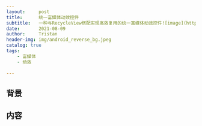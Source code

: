 ```yaml
---
layout:     post
title:      统一富媒体动效控件
subtitle:   一种与RecycleView搭配实现高效复用的统一富媒体动效控件![image](https://user-images.githubusercontent.com/49761276/128678753-32bbf2c1-e160-4dfd-8a42-586af92e8232.png)
date:       2021-08-09
author:     Tristan
header-img: img/android_reverse_bg.jpeg
catalog: true
tags:
    - 富媒体
    - 动效
    
---
```


## 背景

## 内容
